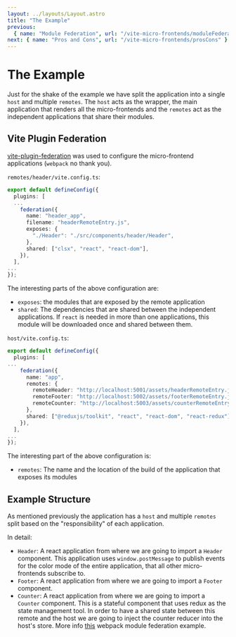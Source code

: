 ```yaml
---
layout: ../layouts/Layout.astro
title: "The Example"
previous:
  { name: "Module Federation", url: "/vite-micro-frontends/moduleFederation" }
next: { name: "Pros and Cons", url: "/vite-micro-frontends/prosCons" }
---
```


# The Example

Just for the shake of the example we have split the application into a single `host` and multiple `remotes`. The `host` acts as the wrapper, the main application that renders all the micro-frontends and the `remotes` act as the independent applications that share their modules.

## Vite Plugin Federation

[vite-plugin-federation](https://github.com/originjs/vite-plugin-federation) was used to configure the micro-frontend applications (`webpack` no thank you).

`remotes/header/vite.config.ts`:

```typescript
export default defineConfig({
  plugins: [
  ...
    federation({
      name: "header_app",
      filename: "headerRemoteEntry.js",
      exposes: {
        "./Header": "./src/components/header/Header",
      },
      shared: ["clsx", "react", "react-dom"],
    }),
  ],
...
});
```

The interesting parts of the above configuration are:

- `exposes`: the modules that are exposed by the remote application
- `shared`: The dependencies that are shared between the independent applications. If `react` is needed in more than one applications, this module will be downloaded once and shared between them.

`host/vite.config.ts`:

```typescript
export default defineConfig({
  plugins: [
...
    federation({
      name: "app",
      remotes: {
        remoteHeader: "http://localhost:5001/assets/headerRemoteEntry.js",
        remoteFooter: "http://localhost:5002/assets/footerRemoteEntry.js",
        remoteCounter: "http://localhost:5003/assets/counterRemoteEntry.js",
      },
      shared: ["@reduxjs/toolkit", "react", "react-dom", "react-redux"],
    }),
  ],
...
});
```

The interesting part of the above configuration is:

- `remotes`: The name and the location of the build of the application that exposes its modules

## Example Structure

As mentioned previously the application has a `host` and multiple `remotes` split based on the "responsibility" of each application.

In detail:

- `Header`: A react application from where we are going to import a `Header` component. This application uses `window.postMessage` to publish events for the color mode of the entire application, that all other micro-frontends subscribe to.
- `Footer`: A react application from where we are going to import a `Footer` component.
- `Counter`: A react application from where we are going to import a `Counter` component. This is a stateful component that uses redux as the state management tool. In order to have a shared state between this remote and the host we are going to inject the counter reducer into the host's store. More info [this](https://github.com/module-federation/module-federation-examples/tree/master/redux-reducer-injection) webpack module federation example.
